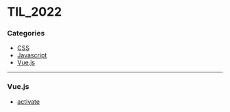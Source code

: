 # TIL_2022

### Categories

* [CSS](#CSS)
* [Javascript](#Javascript)
* [Vue.js](#Vue.js)

---

### Vue.js

- [activate](Vue.js/active.md)
